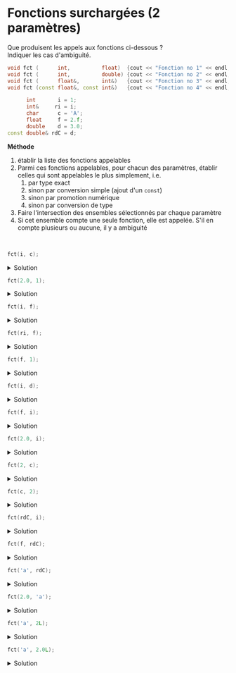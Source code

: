 # Fonctions surchargées (2 paramètres)

Que produisent les appels aux fonctions ci-dessous ?<br>
Indiquer les cas d'ambiguité.

~~~cpp
void fct (      int,          float)  {cout << "Fonction no 1" << endl;}
void fct (      int,          double) {cout << "Fonction no 2" << endl;}
void fct (      float&,       int&)   {cout << "Fonction no 3" << endl;}
void fct (const float&, const int&)   {cout << "Fonction no 4" << endl;}

      int       i = 1;
      int&     ri = i;
      char      c = 'A';
      float     f = 2.f;
      double    d = 3.0;
const double& rdC = d;
~~~

**Méthode**<br>

1. établir la liste des fonctions appelables 
2. Parmi ces fonctions appelables, pour chacun des paramètres, établir celles qui sont appelables le plus simplement, i.e. 
	1. par type exact
    2. sinon par conversion simple (ajout d'un `const`) 
	3. sinon par promotion numérique
	4. sinon par conversion de type 
3. Faire l'intersection des ensembles sélectionnés par chaque paramètre
4. Si cet ensemble compte une seule fonction, elle est appelée. S'il en compte plusieurs ou aucune, il y a ambiguité

<br>

~~~cpp
fct(i, c);	
~~~

<details>
<summary>Solution</summary>

1. Fonction appelables : $S = \left\\{1, 2, 4\right\\}$. 
   - 3 ne l'est pas : pas de conversion de `int` vers `float&` ni de `char` vers `int&`. 
2. Paramètres 1 et 2 
   - $P_{1} = \left\\{1, 2\right\\}$x
     - `i` de type `int` 
     - 1 et 2 par type exact 
	 - 4 par conversion `int` vers `float`.
   - $P_{2} = \left\\{4\right\\}$ 
     - `c` de type `char`
     -  4 par promotion numérique
     - 1, 2 par conversion de type. 
3. Intersection : $P_{1} \cap P_{2} = \emptyset$ => **ambiguité**

</details>

~~~cpp
fct(2.0, 1);
~~~

<details>
<summary>Solution</summary>

- `const double` {1, 2, 4} : tous par conversion
- `const int`    {      4} : type exact
- intersection {4} => **Fonction no 4**

</details>

~~~cpp
fct(i, f);
~~~

<details>
<summary>Solution</summary>

- `int`   {1, 2   } : type exact
- `float` {1      } : type exact
- intersection {1} => **Fonction no 1**

</details>

~~~cpp
fct(ri, f);	
~~~

<details>
<summary>Solution</summary>

- `int&` 	{1, 2} : par copie
- `float` {1   } : type exact
- intersection {1} => **Fonction no 1**

</details>

~~~cpp
fct(f, 1);
~~~

<details>
<summary>Solution</summary>

- `float`     {3, 4} : type exact
- `const int` {   4} : type exact
- intersection {4} => **Fonction no 4**

</details>

~~~cpp
fct(i, d);
~~~

<details>
<summary>Solution</summary>

- `int`    {1, 2, 4} : 4 par conversion
- `double` {   2   } : type exact
- intersection {2} => **Fonction no 2**

</details>

~~~cpp
fct(f, i);
~~~

<details>
<summary>Solution</summary>

- `float` {3} : type exact
- `int`   {3} : type exact
- intersection {3} => **Fonction no 3**

</details>

~~~cpp
fct(2.0, i);
~~~

<details>
<summary>Solution</summary>

- `const double` {1, 2,    4} : tous par conversion
- `int`          {      3, 4} : type exact
- intersection {4} => **Fonction no 4**

</details>

~~~cpp
fct(2, c);
~~~

<details>
<summary>Solution</summary>

- `const int` {1, 2, 4} : 1 et 2 type exact, 4 par conversion
- `char`      {1, 2, 4} : 1 et 2 promotion, 4 par conversion
- intersection {1, 2, 4} => **ambiguité**

</details>

~~~cpp
fct(c, 2);
~~~

<details>
<summary>Solution</summary>

- `char`       {1, 2, 4} : 1 et 2 par promotion, 4 par conversion
- `const int`  {1, 2, 4} : 1 et 2 par conversion, 4 type exact
- intersection {1, 2, 4} => **ambiguité**

</details>

~~~cpp
fct(rdC, i);
~~~

<details>
<summary>Solution</summary>

- `const double&` {1, 2,    4} : tous par conversion
- `int`           {      3, 4} : type exact
- intersection {4} => **Fonction no 4**

</details>

~~~cpp
fct(f, rdC);
~~~

<details>
<summary>Solution</summary>

- `float`         {1, 2, 3, 4} : 1 et 2 par conversion, 3 et 4 type exact
- `const double&` {   2,    4} : tous par conversion
- intersection {2, 4} => **ambiguité**

</details>

~~~cpp
fct('a', rdC);
~~~

<details>
<summary>Solution</summary>

- `const char`    {1, 2,    4} : 4 par conversion
- `const double&` {   2      } : type exact
- intersection {2} => **Fonction no 2**

</details>

~~~cpp
fct(2.0, 'a');	
~~~

<details>
<summary>Solution</summary>

- `const double` {1, 2,    4} : tous par conversion
- `const char`   {         4} : 4 par promotion
- intersection {4} => **Fonction no 4**

</details>

~~~cpp
fct('a', 2L);	
~~~

<details>
<summary>Solution</summary>

- `const char`   {1, 2      } : 1, 2 par promotion
- `const long`   {1, 2,    4} : tous par conversion
- intersection {1, 2} => **ambiguité**

</details>

~~~cpp
fct('a', 2.0L);	
~~~

<details>
<summary>Solution</summary>

- `const char`        {1, 2      } : par promotion
- `const long double` {1, 2,    4} : tous par conversion
- intersection {1, 2} => **ambiguité**

</details>
